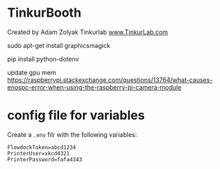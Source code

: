 # TinkurBooth

Created by Adam Zolyak
Tinkurlab
www.TinkurLab.com

sudo apt-get install graphicsmagick

pip install python-dotenv

update gpu mem
https://raspberrypi.stackexchange.com/questions/13764/what-causes-enospc-error-when-using-the-raspberry-pi-camera-module

# config file for variables

Create a `.env` filr with the following variables:

```
FlowdockToken=abcd1234
PrinterUser=xkcd4321
PrinterPassword=fafa4343
```
